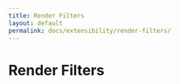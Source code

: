 ```yaml
---
title: Render Filters
layout: default
permalink: docs/extensibility/render-filters/
---
```


Render Filters
====
